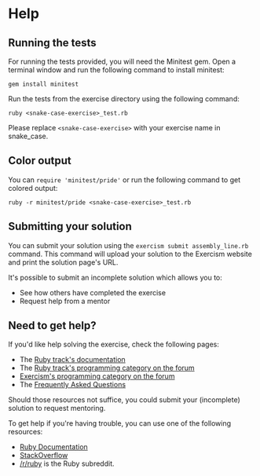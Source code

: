 # Help

## Running the tests

For running the tests provided, you will need the Minitest gem. Open a
terminal window and run the following command to install minitest:

```
gem install minitest
```


Run the tests from the exercise directory using the following command:

```
ruby <snake-case-exercise>_test.rb
```

Please replace `<snake-case-exercise>` with your exercise name in snake_case.

## Color output

You can `require 'minitest/pride'` or run the following command to get colored output:

```
ruby -r minitest/pride <snake-case-exercise>_test.rb
```

## Submitting your solution

You can submit your solution using the `exercism submit assembly_line.rb` command.
This command will upload your solution to the Exercism website and print the solution page's URL.

It's possible to submit an incomplete solution which allows you to:

- See how others have completed the exercise
- Request help from a mentor

## Need to get help?

If you'd like help solving the exercise, check the following pages:

- The [Ruby track's documentation](https://exercism.org/docs/tracks/ruby)
- The [Ruby track's programming category on the forum](https://forum.exercism.org/c/programming/ruby)
- [Exercism's programming category on the forum](https://forum.exercism.org/c/programming/5)
- The [Frequently Asked Questions](https://exercism.org/docs/using/faqs)

Should those resources not suffice, you could submit your (incomplete) solution to request mentoring.

To get help if you're having trouble, you can use one of the following resources:

- [Ruby Documentation](http://ruby-doc.org/)
- [StackOverflow](http://stackoverflow.com/questions/tagged/ruby)
- [/r/ruby](https://www.reddit.com/r/ruby) is the Ruby subreddit.